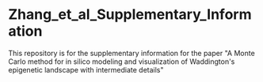 # Zhang_et_al_Supplementary_Information

This repository is for the supplementary information for the paper 
"A Monte Carlo method for in silico modeling and visualization of Waddington's epigenetic landscape with intermediate details"
